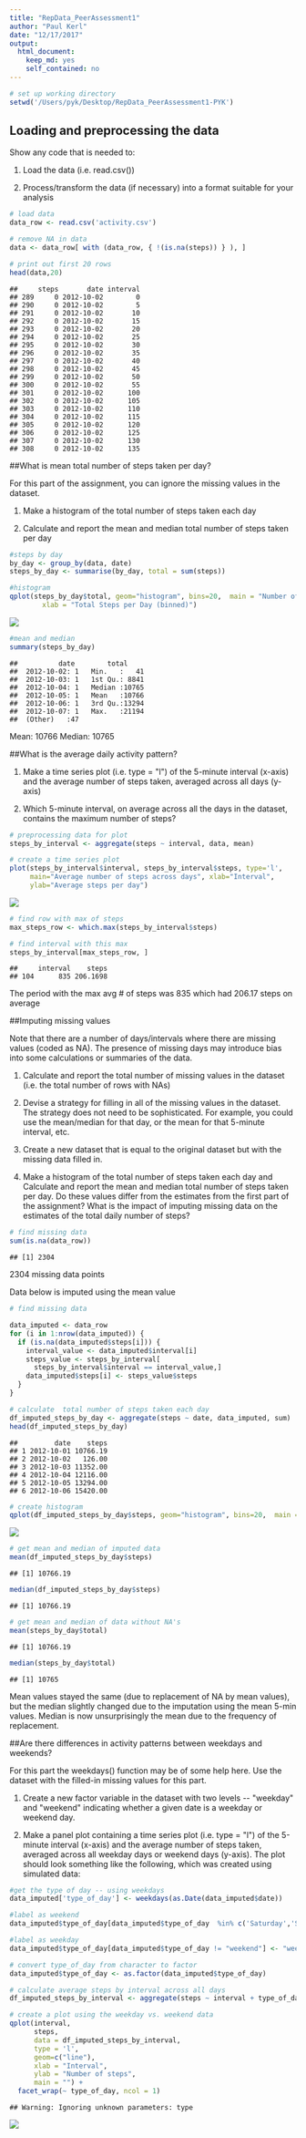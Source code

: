 ```yaml
---
title: "RepData_PeerAssessment1"
author: "Paul Kerl"
date: "12/17/2017"
output: 
  html_document: 
    keep_md: yes
    self_contained: no
---
```





```r
# set up working directory
setwd('/Users/pyk/Desktop/RepData_PeerAssessment1-PYK')
```

## Loading and preprocessing the data
Show any code that is needed to:

1. Load the data (i.e. read.csv())

2. Process/transform the data (if necessary) into a format suitable for your analysis



```r
# load data
data_row <- read.csv('activity.csv')

# remove NA in data
data <- data_row[ with (data_row, { !(is.na(steps)) } ), ]

# print out first 20 rows
head(data,20)
```

```
##     steps       date interval
## 289     0 2012-10-02        0
## 290     0 2012-10-02        5
## 291     0 2012-10-02       10
## 292     0 2012-10-02       15
## 293     0 2012-10-02       20
## 294     0 2012-10-02       25
## 295     0 2012-10-02       30
## 296     0 2012-10-02       35
## 297     0 2012-10-02       40
## 298     0 2012-10-02       45
## 299     0 2012-10-02       50
## 300     0 2012-10-02       55
## 301     0 2012-10-02      100
## 302     0 2012-10-02      105
## 303     0 2012-10-02      110
## 304     0 2012-10-02      115
## 305     0 2012-10-02      120
## 306     0 2012-10-02      125
## 307     0 2012-10-02      130
## 308     0 2012-10-02      135
```


##What is mean total number of steps taken per day?

For this part of the assignment, you can ignore the missing values in the dataset.

1. Make a histogram of the total number of steps taken each day

2. Calculate and report the mean and median total number of steps taken per day


```r
#steps by day
by_day <- group_by(data, date)
steps_by_day <- summarise(by_day, total = sum(steps))
```


```r
#histogram
qplot(steps_by_day$total, geom="histogram", bins=20,  main = "Number of steps per day", 
        xlab = "Total Steps per Day (binned)")
```

![](PA1_template_files/figure-html/hist_of_steps_by_day-1.png)<!-- -->


```r
#mean and median
summary(steps_by_day)
```

```
##          date        total      
##  2012-10-02: 1   Min.   :   41  
##  2012-10-03: 1   1st Qu.: 8841  
##  2012-10-04: 1   Median :10765  
##  2012-10-05: 1   Mean   :10766  
##  2012-10-06: 1   3rd Qu.:13294  
##  2012-10-07: 1   Max.   :21194  
##  (Other)   :47
```

Mean: 10766
Median: 10765

##What is the average daily activity pattern?

1. Make a time series plot (i.e. type = "l") of the 5-minute interval (x-axis) and the average number of steps taken, averaged across all days (y-axis)

2. Which 5-minute interval, on average across all the days in the dataset, contains the maximum number of steps?


```r
# preprocessing data for plot
steps_by_interval <- aggregate(steps ~ interval, data, mean)

# create a time series plot 
plot(steps_by_interval$interval, steps_by_interval$steps, type='l', 
     main="Average number of steps across days", xlab="Interval", 
     ylab="Average steps per day")
```

![](PA1_template_files/figure-html/plot_avg_steps_day-1.png)<!-- -->


```r
# find row with max of steps
max_steps_row <- which.max(steps_by_interval$steps)

# find interval with this max
steps_by_interval[max_steps_row, ]
```

```
##     interval    steps
## 104      835 206.1698
```

The  period with the max avg # of steps was 835 which had 206.17 steps on average

##Imputing missing values

Note that there are a number of days/intervals where there are missing values (coded as NA). The presence of missing days may introduce bias into some calculations or summaries of the data.

1. Calculate and report the total number of missing values in the dataset (i.e. the total number of rows with NAs)

2. Devise a strategy for filling in all of the missing values in the dataset. The strategy does not need to be sophisticated. For example, you could use the mean/median for that day, or the mean for that 5-minute interval, etc.

3. Create a new dataset that is equal to the original dataset but with the missing data filled in.

4. Make a histogram of the total number of steps taken each day and Calculate and report the mean and median total number of steps taken per day. Do these values differ from the estimates from the first part of the assignment? What is the impact of imputing missing data on the estimates of the total daily number of steps?


```r
# find missing data
sum(is.na(data_row))
```

```
## [1] 2304
```
2304 missing data points 

Data below is imputed using the mean value

```r
# find missing data

data_imputed <- data_row
for (i in 1:nrow(data_imputed)) {
  if (is.na(data_imputed$steps[i])) {
    interval_value <- data_imputed$interval[i]
    steps_value <- steps_by_interval[
      steps_by_interval$interval == interval_value,]
    data_imputed$steps[i] <- steps_value$steps
  }
}
```



```r
# calculate  total number of steps taken each day
df_imputed_steps_by_day <- aggregate(steps ~ date, data_imputed, sum)
head(df_imputed_steps_by_day)
```

```
##         date    steps
## 1 2012-10-01 10766.19
## 2 2012-10-02   126.00
## 3 2012-10-03 11352.00
## 4 2012-10-04 12116.00
## 5 2012-10-05 13294.00
## 6 2012-10-06 15420.00
```


```r
# create histogram
qplot(df_imputed_steps_by_day$steps, geom="histogram", bins=20,  main = "Number of steps per day (imputed data)", xlab = "Total Steps per Day (binned)")
```

![](PA1_template_files/figure-html/create_second_histogram-1.png)<!-- -->


```r
# get mean and median of imputed data
mean(df_imputed_steps_by_day$steps)
```

```
## [1] 10766.19
```


```r
median(df_imputed_steps_by_day$steps)
```

```
## [1] 10766.19
```


```r
# get mean and median of data without NA's
mean(steps_by_day$total)
```

```
## [1] 10766.19
```


```r
median(steps_by_day$total)
```

```
## [1] 10765
```
Mean values stayed the same (due to replacement of NA by mean values), but the median slightly changed due to the imputation using the mean 5-min values. Median is now unsurprisingly the mean due to the frequency of replacement.


##Are there differences in activity patterns between weekdays and weekends?

For this part the weekdays() function may be of some help here. Use the dataset with the filled-in missing values for this part.

1. Create a new factor variable in the dataset with two levels -- "weekday" and "weekend" indicating whether a given date is a weekday or weekend day.

2. Make a panel plot containing a time series plot (i.e. type = "l") of the 5-minute interval (x-axis) and the average number of steps taken, averaged across all weekday days or weekend days (y-axis). The plot should look something like the following, which was created using simulated data:


```r
#get the type of day -- using weekdays
data_imputed['type_of_day'] <- weekdays(as.Date(data_imputed$date))

#label as weekend
data_imputed$type_of_day[data_imputed$type_of_day  %in% c('Saturday','Sunday') ] <- "weekend"

#label as weekday
data_imputed$type_of_day[data_imputed$type_of_day != "weekend"] <- "weekday"

# convert type_of_day from character to factor
data_imputed$type_of_day <- as.factor(data_imputed$type_of_day)

# calculate average steps by interval across all days
df_imputed_steps_by_interval <- aggregate(steps ~ interval + type_of_day, data_imputed, mean)
```


```r
# create a plot using the weekday vs. weekend data
qplot(interval, 
      steps, 
      data = df_imputed_steps_by_interval, 
      type = 'l', 
      geom=c("line"),
      xlab = "Interval", 
      ylab = "Number of steps", 
      main = "") +
  facet_wrap(~ type_of_day, ncol = 1)
```

```
## Warning: Ignoring unknown parameters: type
```

![](PA1_template_files/figure-html/plot_weekday_vs_weekend-1.png)<!-- -->

